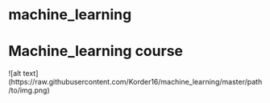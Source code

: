 # machine_learning
<h1>Machine_learning course</h1>
![alt text](https://raw.githubusercontent.com/Korder16/machine_learning/master/path/to/img.png)
